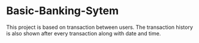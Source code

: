 # Basic-Banking-Sytem
This project is based on transaction between users. The transaction history is also shown after every transaction along with date and time.
